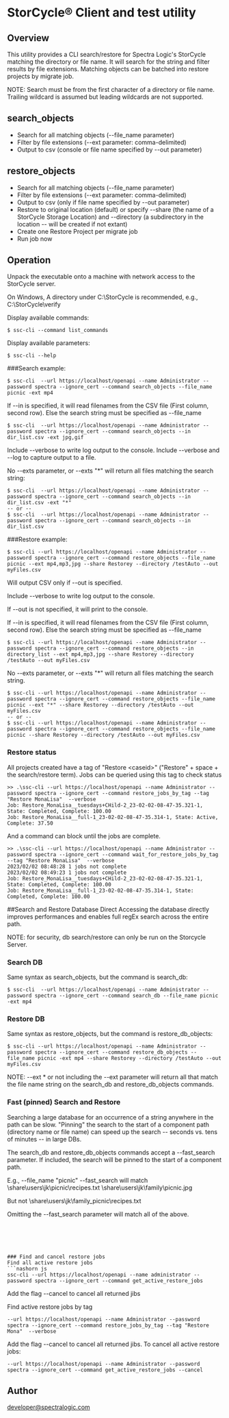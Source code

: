 # StorCycle® Client and test utility

## Overview
This utility provides a CLI search/restore for Spectra Logic's StorCycle
matching the directory or file name. 
It will search for the string and filter results by file extensions. 
Matching objects can be batched into restore projects by migrate job.

NOTE: Search must be from the first character of a directory or file name. 
Trailing wildcard is assumed but leading wildcards are not supported.

## search_objects 
- Search for all matching objects (--file_name parameter)
- Filter by file extensions (--ext parameter: comma-delimited)
- Output to csv (console or file name specified by --out parameter)

## restore_objects 
- Search for all matching objects (--file_name parameter)
- Filter by file extensions (--ext parameter: comma-delimited)
- Output to csv (only if file name specified by --out parameter)
- Restore to original location (default) or specify --share (the name of a StorCycle Storage Location) and --directory (a subdirectory in the location -- will be created if not extant)
- Create one Restore Project per migrate job
- Run job now

## Operation
Unpack the executable onto a machine with network access to the StorCycle server.

On Windows, A directory under C:\StorCycle is recommended, e.g., C:\StorCycle\verify

Display available commands:
```shell
$ ssc-cli --command list_commands
```

Display available parameters:
```shell
$ ssc-cli --help
```
###Search example:
```shell
$ ssc-cli  --url https://localhost/openapi --name Administrator --password spectra --ignore_cert --command search_objects --file_name picnic -ext mp4 
```

If --in is specified, it will read filenames from the CSV file
(First column, second row). Else the search string must be specified as --file_name
```shell
$ ssc-cli  --url https://localhost/openapi --name Administrator --password spectra --ignore_cert --command search_objects --in dir_list.csv -ext jpg,gif 
```
Include --verbose to write log output to the console. 
Include --verbose and --log <logfile> to capture output to a file.

No --exts parameter, or --exts "*" will return all files matching the search string:
```shell
$ ssc-cli  --url https://localhost/openapi --name Administrator --password spectra --ignore_cert --command search_objects --in dir_list.csv -ext "*" 
-- or --
$ ssc-cli  --url https://localhost/openapi --name Administrator --password spectra --ignore_cert --command search_objects --in dir_list.csv 
```

###Restore example:
```shell
$ ssc-cli --url https://localhost/openapi --name Administrator --password spectra --ignore_cert --command restore_objects --file_name picnic --ext mp4,mp3,jpg --share Restorey --directory /testAuto --out myFiles.csv
```
Will output CSV only if --out is specified.

Include --verbose to write log output to the console. 

If --out is not specified, it will print to the console.

If --in is specified, it will read filenames from the CSV file
(First column, second row). Else the search string must be specified as --file_name
```shell
$ ssc-cli --url https://localhost/openapi --name Administrator --password spectra --ignore_cert --command restore_objects --in directory_list --ext mp4,mp3,jpg --share Restorey --directory /testAuto --out myFiles.csv
```
No --exts parameter, or --exts "*" will return all files matching the search string.
```shell
$ ssc-cli --url https://localhost/openapi --name Administrator --password spectra --ignore_cert --command restore_objects --file_name picnic --ext "*" --share Restorey --directory /testAuto --out myFiles.csv
-- or --
$ ssc-cli --url https://localhost/openapi --name Administrator --password spectra --ignore_cert --command restore_objects --file_name picnic --share Restorey --directory /testAuto --out myFiles.csv
```
### Restore status
All projects created have a tag of "Restore &lt;caseid&gt;" ("Restore" + space + the search/restore term).
Jobs can be queried using this tag to check status
```shell
>> .\ssc-cli --url https://localhost/openapi --name Administrator --password spectra --ignore_cert --command restore_jobs_by_tag --tag "Restore MonaLisa"  --verbose
Job: Restore_MonaLisa__tuesdays+CHild-2_23-02-02-08-47-35.321-1, State: Completed, Complete: 100.00
Job: Restore_MonaLisa__full-1_23-02-02-08-47-35.314-1, State: Active, Complete: 37.50
```
 
And a command can block until the jobs are complete.
```shell
>> .\ssc-cli --url https://localhost/openapi --name Administrator --password spectra --ignore_cert --command wait_for_restore_jobs_by_tag --tag "Restore MonaLisa"  --verbose
2023/02/02 08:48:28 1 jobs not complete
2023/02/02 08:49:23 1 jobs not complete
Job: Restore_MonaLisa__tuesdays+CHild-2_23-02-02-08-47-35.321-1, State: Completed, Complete: 100.00
Job: Restore_MonaLisa__full-1_23-02-02-08-47-35.314-1, State: Completed, Complete: 100.00
```

##Search and Restore Database Direct
Accessing the database directly improves performances and enables full regEx search across the entire path. 

NOTE: for security, db search/restore can only be run on the Storcycle Server.

### Search DB
Same syntax as search_objects, but the command is search_db:
```shell
$ ssc-cli  --url https://localhost/openapi --name Administrator --password spectra --ignore_cert --command search_db --file_name picnic -ext mp4 
```
### Restore DB
Same syntax as restore_objects, but the command is restore_db_objects:
```shell
$ ssc-cli --url https://localhost/openapi --name Administrator --password spectra --ignore_cert --command restore_db_objects --file_name picnic -ext mp4 --share Restorey --directory /testAuto --out myFiles.csv
```
NOTE: --ext * or not including the --ext parameter will return all that match the file name string 
on the search_db and restore_db_objects commands.

### Fast (pinned) Search and Restore
Searching a large database for an occurrence of a string anywhere 
in the path can be slow. "Pinning" the search to the start of a 
component path (directory name or file name) can speed up the search
-- seconds vs. tens of minutes -- in large DBs.

The search_db and restore_db_objects commands accept a --fast_search 
parameter. If included, the search will be pinned to the start of
a component path.

E.g., --file_name "picnic" --fast_search will  match
\\share\users\jk\picnic\recipes.txt
\\share\users\jk\family\picnic.jpg

But not
\\share\users\jk\family_picnic\recipes.txt

Omitting the --fast_search parameter will match all of the above.

```shell





### Find and cancel restore jobs
Find all active restore jobs
```nashorn js
ssc-cli --url https://localhost/openapi --name administrator --password spectra --ignore_cert --command get_active_restore_jobs
```
Add the flag --cancel to cancel all returned jibs

Find active restore jobs by tag
```nashorn js
--url https://localhost/openapi --name Administrator --password spectra --ignore_cert --command restore_jobs_by_tag --tag "Restore Mona"  --verbose
````
Add the flag --cancel to cancel all returned jibs.
To cancel all active restore jobs:
```nashorn js
--url https://localhost/openapi --name Administrator --password spectra --ignore_cert --command get_active_restore_jobs --cancel
````


## Author

developer@spectralogic.com

